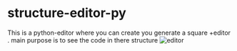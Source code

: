# structure-editor-py
This is a python-editor where you can create you generate a  square +editor . main purpose is to see the code in there structure
![editor](https://github.com/jibanta66/structure-editor-py/assets/63874888/e5f58dae-dbd4-4b04-b824-60cb27d8d3ee)
